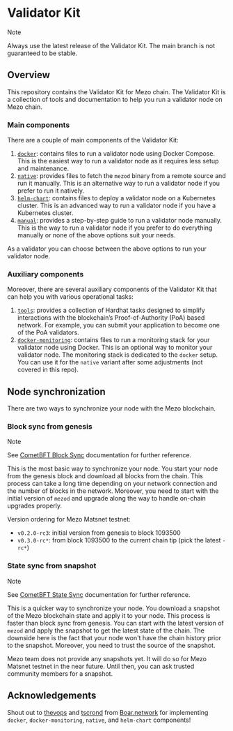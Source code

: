 # Validator Kit

>[!NOTE]
> Always use the latest release of the Validator Kit. The main branch is not guaranteed to be stable.

## Overview

This repository contains the Validator Kit for Mezo chain. The Validator Kit is 
a collection of tools and documentation to help you run a validator node on Mezo chain. 

### Main components

There are a couple of main components of the Validator Kit:

1. [`docker`](./docker): contains files to run a validator node using Docker Compose. 
   This is the easiest way to run a validator node as it requires less setup and maintenance.
2. [`native`](./native): provides files to fetch the `mezod` binary from a remote source 
   and run it manually. This is an alternative way to run a validator node if 
   you prefer to run it natively.
3. [`helm-chart`](./helm-chart): contains files to deploy a validator node on a Kubernetes cluster. 
   This is an advanced way to run a validator node if you have a Kubernetes cluster.
4. [`manual`](./manual): provides a step-by-step guide to run a validator node manually. 
   This is the way to run a validator node if you prefer to do everything manually
   or none of the above options suit your needs.

As a validator you can choose between the above options to run your validator node.

### Auxiliary components

Moreover, there are several auxiliary components of the Validator Kit that
can help you with various operational tasks:

1. [`tools`](./tools): provides a collection of Hardhat tasks designed to simplify 
   interactions with the blockchain’s Proof-of-Authority (PoA) based network. 
   For example, you can submit your application to become one of the PoA validators.
2. [`docker-monitoring`](./docker-monitoring): contains files to run a monitoring 
   stack for your validator node using Docker. This is an optional way to monitor 
   your validator node. The monitoring stack is dedicated to the `docker` setup. 
   You can use it for the `native` variant after some adjustments (not covered in this repo).

## Node synchronization

There are two ways to synchronize your node with the Mezo blockchain.

### Block sync from genesis

>[!NOTE]
> See [CometBFT Block Sync](https://docs.cometbft.com/v0.38/core/block-sync)
documentation for further reference.

This is the most basic way to synchronize your node. You start your node from 
the genesis block and download all blocks from the chain. This process can take 
a long time depending on your network connection and the number of blocks in 
the network. Moreover, you need to start with the initial version
of `mezod` and upgrade along the way to handle on-chain upgrades properly.

Version ordering for Mezo Matsnet testnet:
- `v0.2.0-rc3`: initial version from genesis to block 1093500
- `v0.3.0-rc*`: from block 1093500 to the current chain tip (pick the latest `-rc*`)

### State sync from snapshot

>[!NOTE]
> See [CometBFT State Sync](https://docs.cometbft.com/v0.38/core/state-sync)
documentation for further reference.

This is a quicker way to synchronize your node. You download a snapshot of the
Mezo blockchain state and apply it to your node. This process is faster than
block sync from genesis. You can start with the latest version of `mezod` and
apply the snapshot to get the latest state of the chain. The downside here
is the fact that your node won't have the chain history prior to the snapshot.
Moreover, you need to trust the source of the snapshot.

Mezo team does not provide any snapshots yet. It will do so for Mezo Matsnet
testnet in the near future. Until then, you can ask trusted community members
for a snapshot.

## Acknowledgements

Shout out to [thevops](https://github.com/thevops) and [tscrond](https://github.com/tscrond) from [Boar.network](https://boar.network/) for 
implementing `docker`, `docker-monitoring`, `native`, and `helm-chart` components!
